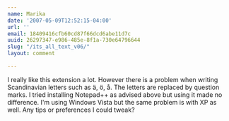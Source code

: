 ```yaml
---
name: Marika
date: '2007-05-09T12:52:15-04:00'
url: ''
email: 18409416cfb60cd87f66dcd6abe11d7c
uuid: 26297347-e986-485e-8f1a-730e64796644
slug: "/its_all_text_v06/"
layout: comment

---
```


I really like this extension a lot. However there is a problem when writing Scandinavian letters such as ä, ö, å. The letters are replaced by question marks. I tried installing Notepad++ as advised above but using it made no difference. I'm using Windows Vista but the same problem is with XP as well. Any tips or preferences I could tweak?
